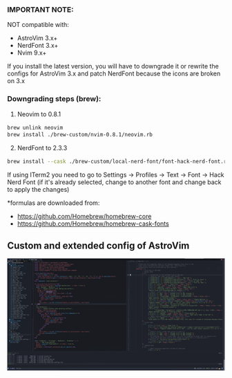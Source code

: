 ### IMPORTANT NOTE:

NOT compatible with:

- AstroVim 3.x+
- NerdFont 3.x+
- Nvim 9.x+

If you install the latest version, you will have to downgrade it or rewrite the configs for AstroVim 3.x and patch NerdFont because the icons are broken on 3.x

### Downgrading steps (brew):

1. Neovim to 0.8.1

```bash
brew unlink neovim
brew install ./brew-custom/nvim-0.8.1/neovim.rb
```

2. NerdFont to 2.3.3

```bash
brew install --cask ./brew-custom/local-nerd-font/font-hack-nerd-font.rb
```

If using ITerm2 you need to go to Settings -> Profiles -> Text -> Font -> Hack Nerd Font (if it's already selected, change to another font and change back to apply the changes)

\*formulas are downloaded from:

- https://github.com/Homebrew/homebrew-core
- https://github.com/Homebrew/homebrew-cask-fonts

## Custom and extended config of AstroVim

![Screenshot](./nvim.png)
